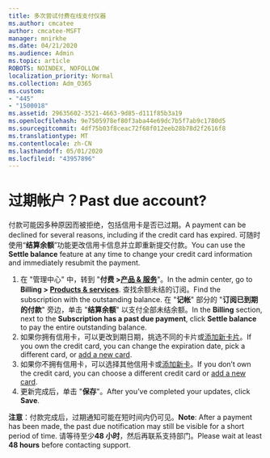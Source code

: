 ```yaml
---
title: 多次尝试付费在线支付仪器
ms.author: cmcatee
author: cmcatee-MSFT
manager: mnirkhe
ms.date: 04/21/2020
ms.audience: Admin
ms.topic: article
ROBOTS: NOINDEX, NOFOLLOW
localization_priority: Normal
ms.collection: Adm_O365
ms.custom:
- "445"
- "1500018"
ms.assetid: 29635602-3521-4663-9d85-d111f85b3a19
ms.openlocfilehash: 9e7505978ef80f3aba44e69dc7b5f7ab9c1780d5
ms.sourcegitcommit: 4df75b03f8ceac72f68f012eeb28b78d2f2616f8
ms.translationtype: MT
ms.contentlocale: zh-CN
ms.lasthandoff: 05/01/2020
ms.locfileid: "43957896"
---
```

# <a name="past-due-account"></a><span data-ttu-id="2b036-102">过期帐户？</span><span class="sxs-lookup"><span data-stu-id="2b036-102">Past due account?</span></span>

<span data-ttu-id="2b036-103">付款可能因多种原因而被拒绝，包括信用卡是否已过期。</span><span class="sxs-lookup"><span data-stu-id="2b036-103">A payment can be declined for several reasons, including if the credit card has expired.</span></span> <span data-ttu-id="2b036-104">可随时使用“**结算余额**”功能更改信用卡信息并立即重新提交付款。</span><span class="sxs-lookup"><span data-stu-id="2b036-104">You can use the **Settle balance** feature at any time to change your credit card information and immediately resubmit the payment.</span></span>

1. <span data-ttu-id="2b036-105">在 "管理中心" 中，转到 "**付费 >[产品 & 服务](https://go.microsoft.com/fwlink/p/?linkid=842054)**"。</span><span class="sxs-lookup"><span data-stu-id="2b036-105">In the admin center, go to **Billing > [Products & services](https://go.microsoft.com/fwlink/p/?linkid=842054)**.</span></span>
<span data-ttu-id="2b036-106">查找余额未结的订阅。</span><span class="sxs-lookup"><span data-stu-id="2b036-106">Find the subscription with the outstanding balance.</span></span> <span data-ttu-id="2b036-107">在 "**记帐**" 部分的 "**订阅已到期的付款**" 旁边，单击 "**结算余额**" 以支付全部未结余额。</span><span class="sxs-lookup"><span data-stu-id="2b036-107">In the **Billing** section, next to the **Subscription has a past due payment**, click **Settle balance** to pay the entire outstanding balance.</span></span>
2. <span data-ttu-id="2b036-108">如果你拥有信用卡，可以更改到期日期，挑选不同的卡片或[添加新卡片](https://docs.microsoft.com/microsoft-365/commerce/billing-and-payments/add-update-or-remove-credit-card-or-bank-account?view=o365-worldwide)。</span><span class="sxs-lookup"><span data-stu-id="2b036-108">If you own the credit card, you can change the expiration date, pick a different card, or [add a new card](https://docs.microsoft.com/microsoft-365/commerce/billing-and-payments/add-update-or-remove-credit-card-or-bank-account?view=o365-worldwide).</span></span>
3. <span data-ttu-id="2b036-109">如果你不拥有信用卡，可以选择其他信用卡或[添加新卡](https://docs.microsoft.com/microsoft-365/commerce/billing-and-payments/add-update-or-remove-credit-card-or-bank-account?view=o365-worldwide)。</span><span class="sxs-lookup"><span data-stu-id="2b036-109">If you don’t own the credit card, you can choose a different credit card or [add a new card](https://docs.microsoft.com/microsoft-365/commerce/billing-and-payments/add-update-or-remove-credit-card-or-bank-account?view=o365-worldwide).</span></span>
4. <span data-ttu-id="2b036-110">更新完成后，单击 "**保存**"。</span><span class="sxs-lookup"><span data-stu-id="2b036-110">After you’ve completed your updates, click **Save**.</span></span>

<span data-ttu-id="2b036-111">**注意**：付款完成后，过期通知可能在短时间内仍可见。</span><span class="sxs-lookup"><span data-stu-id="2b036-111">**Note**: After a payment has been made, the past due notification may still be visible for a short period of time.</span></span> <span data-ttu-id="2b036-112">请等待至少**48 小时**，然后再联系支持部门。</span><span class="sxs-lookup"><span data-stu-id="2b036-112">Please wait at least **48 hours** before contacting support.</span></span>

